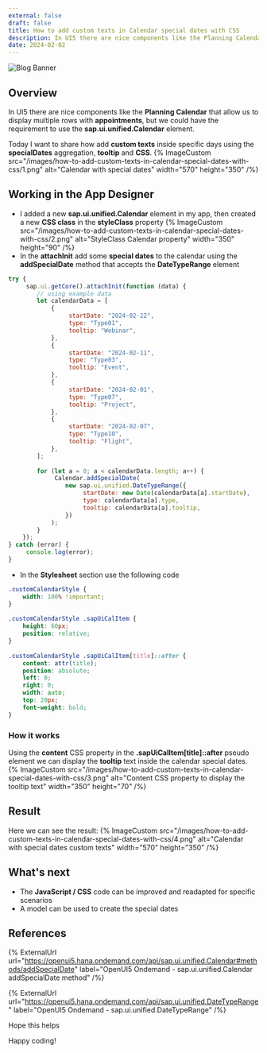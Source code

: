 ```yaml
---
external: false
draft: false
title: How to add custom texts in Calendar special dates with CSS
description: In UI5 there are nice components like the Planning Calendar that allow us to display multiple rows with appointments, but we could have the requirement to use the sap.ui.unified.Calendar element. Today I want to share how add custom texts inside specific days using the specialDates aggregation, tooltip and CSS.
date: 2024-02-02
---
```


![Blog Banner](/images/how-to-add-custom-texts-in-calendar-special-dates-with-css/banner.png)

## Overview

In UI5 there are nice components like the **Planning Calendar** that allow us to display multiple rows with **appointments**, but we could have the requirement to use the **sap.ui.unified.Calendar** element.

Today I want to share how add **custom texts** inside specific days using the **specialDates** aggregation, **tooltip** and **CSS**.
{% ImageCustom src="/images/how-to-add-custom-texts-in-calendar-special-dates-with-css/1.png" alt="Calendar with special dates" width="570" height="350" /%} 


## Working in the App Designer

- I added a new **sap.ui.unified.Calendar** element in my app, then created a new **CSS class** in the **styleClass** property 
{% ImageCustom src="/images/how-to-add-custom-texts-in-calendar-special-dates-with-css/2.png" alt="StyleClass Calendar property" width="350" height="90" /%} 
- In the **attachInit** add some **special dates** to the calendar using the **addSpecialDate** method that accepts the **DateTypeRange** element
```javascript
try {
     sap.ui.getCore().attachInit(function (data) {
        // using example data
        let calendarData = [
            {
                 startDate: "2024-02-22",
                 type: "Type01",
                 tooltip: "Webinar",
            },
            {
                 startDate: "2024-02-11",
                 type: "Type03",
                 tooltip: "Event",
            },
            {
                 startDate: "2024-02-01",
                 type: "Type07",
                 tooltip: "Project",
            },
            {
                 startDate: "2024-02-07",
                 type: "Type10",
                 tooltip: "Flight",
            },
        ];
 
        for (let a = 0; a < calendarData.length; a++) {
             Calendar.addSpecialDate(
                new sap.ui.unified.DateTypeRange({
                     startDate: new Date(calendarData[a].startDate),
                     type: calendarData[a].type,
                     tooltip: calendarData[a].tooltip,
                })
            );
        }
    });
} catch (error) {
     console.log(error);
}
```
- In the **Stylesheet** section use the following code
```css
.customCalendarStyle {
    width: 100% !important;
}
 
.customCalendarStyle .sapUiCalItem {
    height: 60px;
    position: relative;
}
 
.customCalendarStyle .sapUiCalItem[title]::after {
    content: attr(title);
    position: absolute;
    left: 0;
    right: 0;
    width: auto;
    top: 20px;
    font-weight: bold;
}
```

### How it works

Using the **content** CSS property in the **.sapUiCalItem[title]::after** pseudo element we can display the **tooltip** text inside the calendar special dates.
{% ImageCustom src="/images/how-to-add-custom-texts-in-calendar-special-dates-with-css/3.png" alt="Content CSS property to display the tooltip text" width="350" height="70" /%} 

## Result

Here we can see the result:
{% ImageCustom src="/images/how-to-add-custom-texts-in-calendar-special-dates-with-css/4.png" alt="Calendar with special dates custom texts" width="570" height="350" /%} 

## What's next

- The **JavaScript / CSS** code can be improved and readapted for specific scenarios
- A model can be used to create the special dates

## References

{% ExternalUrl url="https://openui5.hana.ondemand.com/api/sap.ui.unified.Calendar#methods/addSpecialDate" label="OpenUI5 Ondemand - sap.ui.unified.Calendar addSpecialDate method" /%}

{% ExternalUrl url="https://openui5.hana.ondemand.com/api/sap.ui.unified.DateTypeRange" label="OpenUI5 Ondemand - sap.ui.unified.DateTypeRange" /%}

Hope this helps

Happy coding!
